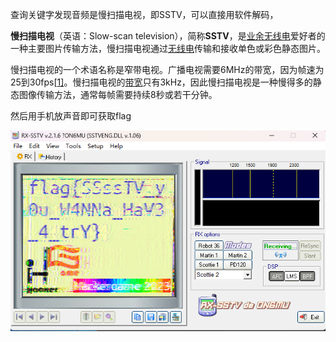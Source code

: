 查询关键字发现音频是慢扫描电视，即SSTV，可以直接用软件解码，

**慢扫描电视**（英语：Slow-scan television），简称**SSTV**，是[业余无线电](https://zh.wikipedia.org/wiki/业余无线电)爱好者的一种主要图片传输方法，慢扫描电视通过[无线电](https://zh.wikipedia.org/wiki/无线电)传输和接收单色或彩色静态图片。

慢扫描电视的一个术语名称是窄带电视。广播电视需要6MHz的带宽，因为帧速为25到30fps[[1\]](https://zh.wikipedia.org/zh-hans/慢扫描电视#cite_note-1)。慢扫描电视的[带宽](https://zh.wikipedia.org/wiki/带宽)只有3kHz，因此慢扫描电视是一种慢得多的静态图像传输方法，通常每帧需要持续8秒或若干分钟。

然后用手机放声音即可获取flag

![image-20231105101506856](./assets/image-20231105101506856.png)
